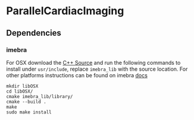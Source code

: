 # ParallelCardiacImaging

## Dependencies
### imebra 
For OSX download the [C++ Source](https://imebra.com/get-it/) and run the following commands to install under `usr/include`, replace `imebra_lib` with the source location. For other platforms instructions can be found on imebra [docs](https://imebra.readthedocs.io/en/stable/compiling_imebra.html)

```
mkdir libOSX 
cd libOSX/
cmake imebra_lib/library/
cmake --build .
make
sudo make install
```